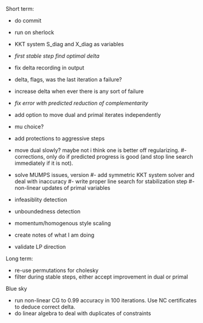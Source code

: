 Short term:
- do commit

- run on sherlock

- KKT system S_diag and X_diag as variables

- *first stable step find optimal delta*
- fix delta recording in output
- delta, flags, was the last iteration a failure?
- increase delta when ever there is any sort of failure

- *fix error with predicted reduction of complementarity*

- add option to move dual and primal iterates independently

- mu choice?

- add protections to aggressive steps
- move dual slowly? maybe not i think one is better off regularizing.
#- corrections, only do if predicted progress is good (and stop line search immediately if it is not).
- solve MUMPS issues, version
#- add symmetric KKT system solver and deal with inaccuracy
#- write proper line search for stabilization step
#- non-linear updates of primal variables
- infeasiblity detection
- unboundedness detection
- momentum/homogenous style scaling

- create notes of what I am doing
- validate LP direction

Long term:
- re-use permutations for cholesky
- filter during stable steps, either accept improvement in dual or primal

Blue sky
- run non-linear CG to 0.99 accuracy in 100 iterations. Use NC certificates to deduce correct delta.
- do linear algebra to deal with duplicates of constraints
